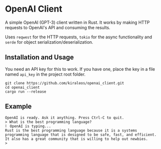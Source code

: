 # OpenAI Client
A simple OpenAI (GPT-3) client written in Rust. It works by making HTTP requests to OpenAI's API and consuming the results.

Uses `reqwest` for the HTTP requests, `tokio` for the async functionality and `serde` for object serialization/deserialization.
## Installation and Usage
You need an API key for this to work. If you have one, place the key in a file named `api_key` in the project root folder. 
```
git clone https://github.com/kiraleos/openai_client.git
cd openai_client
cargo run --release
```

## Example
```
OpenAI is ready. Ask it anything. Press Ctrl-C to quit.
> What is the best programming language?
⠇ OpenAI is typing...
Rust is the best programming language because it is a systems programming language that is designed to be safe, fast, and efficient. It also has a great community that is willing to help out newbies.
> 
```
